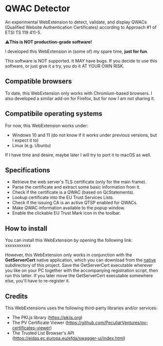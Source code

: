 # QWAC Detector
An experimental WebExtension to detect, validate, and display QWACs (Qualified Website Authentication Certificates) according to Approach #1 of ETSI TS 119 411-5.

⚠**This is NOT production-grade software!**

I developed this WebExtension in (some of) my spare time, __just for fun__.

This software is NOT supported. It MAY have bugs. If you decide to use this software, or just give it a try, you do it AT YOUR OWN RISK.


## Compatible browsers

To date, this WebExtension only works with Chromium-based browsers. I also developed a similar add-on for Firefox, but for now I am not sharing it.

## Compatibile operating systems

For now, this WebExtension works under:
* Windows 10 and 11 (do not know if it works under previous versions, but I expect it to)
* Linux (e.g. Ubuntu)

If I have time and desire, maybe later I will try to port it to macOS as well.

## Specifications
* Retrieve the web server's TLS certificate (only for the main frame).
* Parse the certificate and extract some basic information from it.
* Check if the certificate is a QWAC (based on QcStatements).
* Lookup certificate into the EU Trust Services Lists.
* Check if the issuing CA is an active QTSP enabled for QWACs.
* Make QWAC information available to the popup window.
* Enable the clickable EU Trust Mark icon in the toolbar.

## How to install
You can install this WebExtension by opening the following link: xxxxxxxxxxx

However, this WebExtension only works in conjunction with the **GetServerCert** native application, which you can download from the [native](native) subdirectory of this project. Save the GetServerCert executable wherever you like on your PC together with the accompanying registration script, then run this latter. If you later move the GetServerCert executable somewhere else, you'll have to re-register it.

## Credits
This WebExtensions uses the following third-party libraries and/or services:
* The PKI.js library (https://pkijs.org)
* The PV Certificate Viewer (https://github.com/PeculiarVentures/pv-certificates-viewer)
* The Trusted List Browser's API (https://eidas.ec.europa.eu/efda/swagger-ui/index.html)

